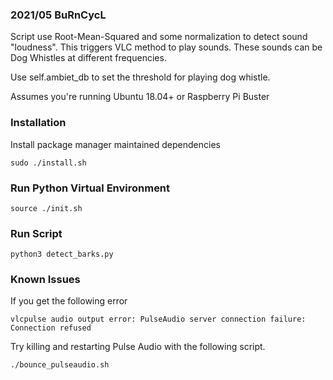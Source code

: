 ### 2021/05 BuRnCycL

Script use Root-Mean-Squared and some normalization to detect sound "loudness". This triggers VLC method to play sounds. These sounds can be Dog Whistles at different frequencies. 

Use self.ambiet_db to set the threshold for playing dog whistle. 

Assumes you're running Ubuntu 18.04+ or Raspberry Pi Buster

### Installation
Install package manager maintained dependencies 
```
sudo ./install.sh
```

### Run Python Virtual Environment
```
source ./init.sh
```

### Run Script
```
python3 detect_barks.py
```

### Known Issues
If you get the following error
```
vlcpulse audio output error: PulseAudio server connection failure: Connection refused
```
Try killing and restarting Pulse Audio with the following script.
```
./bounce_pulseaudio.sh
```
